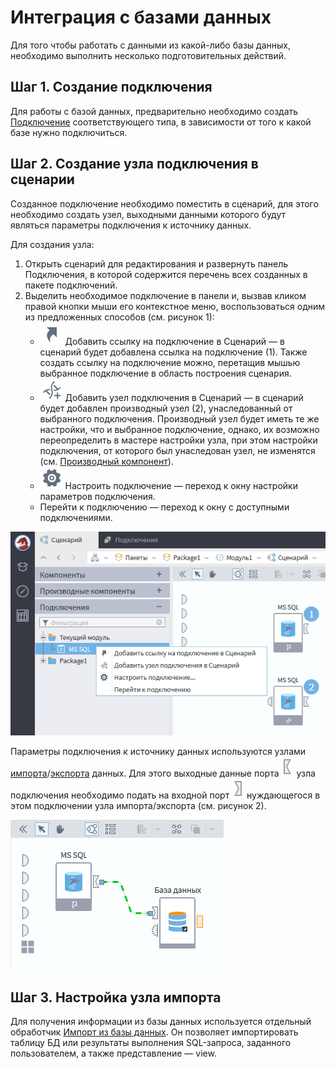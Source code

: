 # Интеграция с базами данных

Для того чтобы работать с данными из какой-либо базы данных, необходимо выполнить несколько подготовительных действий.

## Шаг 1. Создание подключения

Для работы с базой данных, предварительно необходимо создать [Подключение](../integration/connections/README.md) соответствующего типа, в зависимости от того к какой базе нужно подключиться.

## Шаг 2. Создание узла подключения в сценарии

Созданное подключение необходимо поместить в сценарий,  для этого необходимо создать узел, выходными данными которого будут являться параметры подключения к источнику данных.

Для создания узла:

1. Открыть сценарий для редактирования и развернуть панель Подключения, в которой содержится перечень всех созданных в пакете подключений.
2. Выделить необходимое подключение в панели и, вызвав кликом правой кнопки мыши его контекстное меню, воспользоваться одним из предложенных способов (см. рисунок 1):
   * ![](../images/icons/toolbar-controls_18x18/toolbar-controls_18x18_show-reference-links_default.svg) Добавить ссылку на подключение в Сценарий — в сценарий будет добавлена ссылка на подключение (1). Также создать ссылку на подключение можно, перетащив мышью выбранное подключение в область построения сценария.
   * ![](../media/app/icons/toolbar-18/toolbar-18-145.svg) Добавить узел подключения в Сценарий — в сценарий будет добавлен производный узел (2), унаследованный от выбранного подключения. Производный узел будет иметь те же настройки, что и выбранное подключение, однако, их возможно переопределить в мастере настройки узла, при этом настройки подключения, от которого был унаследован узел, не изменятся (см. [Производный компонент](../scenario/derived-component.md)).
   * ![](../media/app/icons/toolbar-18/toolbar-18-1.svg) Настроить подключение — переход к окну настройки параметров подключения.
   * Перейти к подключению — переход к окну с доступными подключениями.

![Создание узла подключения в сценарии.](./database-1.png)

Параметры подключения к источнику данных используются узлами [импорта](../integration/import/README.md)/[экспорта](../integration/export/README.md) данных. Для этого выходные данные порта ![](../images/icons/ports/output_connection_inactive.svg) узла подключения необходимо подать на входной порт ![](../images/icons/ports/input_connection_inactive.svg) нуждающегося в этом подключении узла импорта/экспорта (см. рисунок 2).

![Использование узла подключения.](./database-2.png)

## Шаг 3. Настройка узла импорта

Для получения информации из базы данных используется отдельный обработчик [Импорт из базы данных](../integration/import/database.md). Он позволяет импортировать таблицу БД или результаты выполнения SQL-запроса, заданного пользователем, а также представление — view.
